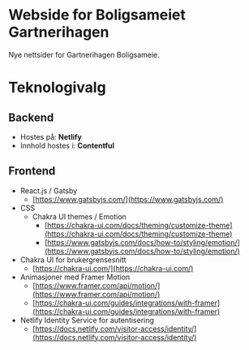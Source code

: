 # Webside for Boligsameiet Gartnerihagen

Nye nettsider for Gartnerihagen Boligsameie.

# Teknologivalg

## Backend

- Hostes på: **Netlify**
- Innhold hostes i: **Contentful**

## Frontend

- React.js / Gatsby
  - [https://www.gatsbyjs.com/](https://www.gatsbyjs.com/)
- CSS
  - Chakra UI themes / Emotion
    - [https://chakra-ui.com/docs/theming/customize-theme](https://chakra-ui.com/docs/theming/customize-theme)
    - [https://www.gatsbyjs.com/docs/how-to/styling/emotion/](https://www.gatsbyjs.com/docs/how-to/styling/emotion/)
- Chakra UI for brukergrensesnitt
  - [https://chakra-ui.com/](https://chakra-ui.com/)
- Animasjoner med Framer Motion
  - [https://www.framer.com/api/motion/](https://www.framer.com/api/motion/)
  - [https://chakra-ui.com/guides/integrations/with-framer](https://chakra-ui.com/guides/integrations/with-framer)
- Netlify Identity Service for autentisering
  - [https://docs.netlify.com/visitor-access/identity/](https://docs.netlify.com/visitor-access/identity/)
